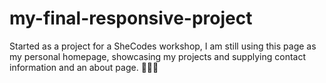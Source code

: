 # my-final-responsive-project

Started as a project for a SheCodes workshop, I am still using this page as my personal homepage, showcasing my projects and supplying contact information and an about page.
💜💜💜

